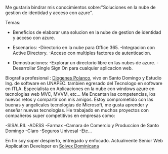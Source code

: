 
Me gustaria bindrar mis conocimientos sobre:"Soluciones en la nube de gestion de identidad y acceso con azure".

Temas:

- Beneficios de elaborar una solucion en la nube de gestion de identidad y acceso con azure.

- Escenarios:
	-Directorio en la nube para Office 365.
	-Integracion con Active Directory. 
	-Acceso con multiples factores de autenticacion.
	
- Demostraciones:
	-Explorar un directorio libre en las nubes de azure.
	-Desarrollar Single Sign On para cualquier aplicacion web.
	
Biografia profesional : 
[Diogenes Polanco](http://do.linkedin.com/pub/diogenes-jean-carlos-polanco-martinez/77/449/646), vivo en Santo Domingo y Estudio Ing. de software en UNAPEC. tambien egresado del Tecnologo en software en ITLA. 
Especialista en Aplicaciones en la nube con windows azure en tecnologias web MVC, MVVM, etc...
Me Encantan las competencias, los nuevos retos y compartir con mis amigos.
Estoy comprometido con las buenas y angelicales tecnologias de Microsoft, me gusta aprender y enseñar nuevas tecnologias.
He trabajado en muchos proyectos con compañeros super competitivos en empresas como:

-SISALRIL 
-ADESS
-Farmax
-Camara de Comercio y Produccion de Santo Domingo
-Claro
-Seguros Univesal
-Etc... 

En fin soy super despierto, entregado y enfocado.
Actualmente Senior Web Application Developer en [Solvex Dominicana](http://solvex.com.do)
